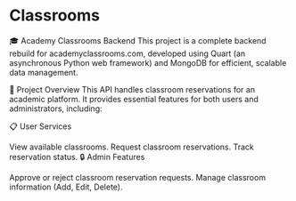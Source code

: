 # Classrooms
🎓 Academy Classrooms Backend This project is a complete backend rebuild for academyclassrooms.com, developed using Quart (an asynchronous Python web framework) and MongoDB for efficient, scalable data management.

🚀 Project Overview
This API handles classroom reservations for an academic platform. It provides essential features for both users and administrators, including:

📋 User Services

View available classrooms.
Request classroom reservations.
Track reservation status.
🔒 Admin Features

Approve or reject classroom reservation requests.
Manage classroom information (Add, Edit, Delete).
